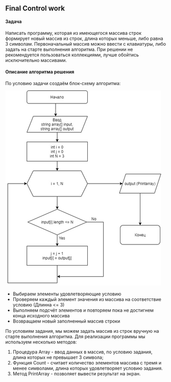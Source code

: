 ## __Final Control work__

#### Задача

Написать программу, которая из имеющегося массива строк формирует новый массив из строк, длина которых меньше, либо равна 3 символам. Первоначальный массив можно ввести с клавиатуры, либо задать на старте выполнения алгоритма. При решении не рекомендуется пользоваться коллекциями, лучше обойтись исключительно массивами.

#### Описание алгоритма решения

По условию задачи создаём блок-схему алгоритма:

![Массив](./array[].jpg)

* Выбираем элементы удовлетворяющие условию
* Проверяем каждый элемент значения из массива на соответствие условию (Длинна <= 3)
* Выполняем подсчёт элементов и повторяем пока не достигнем конца исходного массива
* Возвращаем новый заполненный массив строки

По условиям задания, мы можем задать массив из строк вручную на старте выполнения алгоритма. Для реализации программы мы используем несколько методов:

1. Процедура Array - ввод данных в массив, по условию задания, длина которых не превышает 3 символа;
2. Функция Count - считает количество элементов массива с тремя и менее символами, длина которых удовлетворяет условию задания.
3. Метод PrintArray - позволяет вывести результат на экран.
